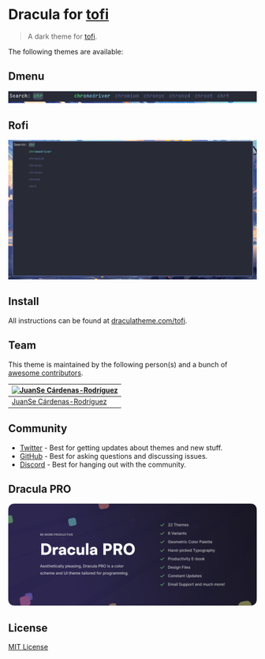 # Dracula for [tofi](https://github.com/philj56/tofi)

> A dark theme for [tofi](https://github.com/philj56/tofi).

The following themes are available:

## Dmenu

![Screenshot](./screenshot.png)

## Rofi

![Screenshot](./screenshot-rofi.png)

## Install

All instructions can be found at [draculatheme.com/tofi](https://draculatheme.com/tofi).

## Team

This theme is maintained by the following person(s) and a bunch of [awesome contributors](https://github.com/dracula/tofi/graphs/contributors).

| [![JuanSe Cárdenas-Rodríguez](https://github.com/juanscr.png?size=100)](https://github.com/juanscr) |
| --------------------------------------------------------------------------------------------------- |
| [JuanSe Cárdenas-Rodríguez](https://github.com/juanscr)                                             |

## Community

- [Twitter](https://twitter.com/draculatheme) - Best for getting updates about themes and new stuff.
- [GitHub](https://github.com/dracula/dracula-theme/discussions) - Best for asking questions and discussing issues.
- [Discord](https://draculatheme.com/discord-invite) - Best for hanging out with the community.

## Dracula PRO

[![Dracula PRO](./.github/dracula-pro.png)](https://draculatheme.com/pro)

## License

[MIT License](./LICENSE)
